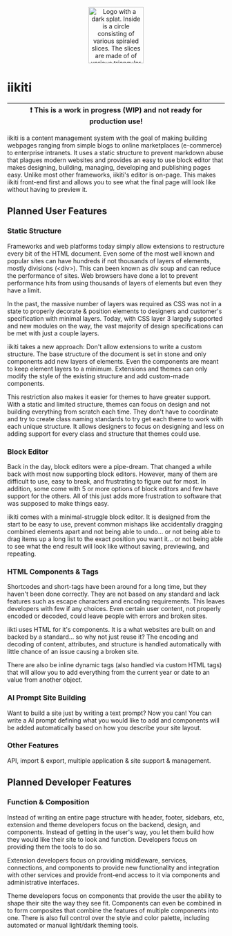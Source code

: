 <p align="center">
	<img src="https://iikiti.github.io/brand/logo/iikiti-logo-128.png" width="128" height="130" alt="Logo with a dark splat. Inside is a circle consisting of various spiraled slices. The slices are made of of various triangular shapes with gradient colors ranging from dark blue at the top to bright yellow at the bottom." />
</p>

# iikiti

| :exclamation:  This is a work in progress (WIP) and not ready for production use!   |
|-------------------------------------------------------------------------------------|

iikiti is a content management system with the goal of making building webpages ranging from simple blogs to online marketplaces (e-commerce) to enterprise intranets. It uses a static structure to prevent markdown abuse that plagues modern websites and provides an easy to use block editor that makes designing, building, managing, developing and publishing pages easy. Unlike most other frameworks, iikiti's editor is on-page. This makes iikiti front-end first and allows you to see what the final page will look like without having to preview it.

## Planned User Features

### Static Structure

Frameworks and web platforms today simply allow extensions to restructure every bit of the HTML document. Even some of the most well known and popular sites can have hundreds if not thousands of layers of elements, mostly divisions (\<div\>). This can been known as div soup and can reduce the performance of sites. Web browsers have done a lot to prevent performance hits from using thousands of layers of elements but even they have a limit.

In the past, the massive number of layers was required as CSS was not in a state to properly decorate & position elements to designers and customer's specification with minimal layers. Today, with CSS layer 3 largely supported and new modules on the way, the vast majority of design specifications can be met with just a couple layers.

iikiti takes a new approach: Don't allow extensions to write a custom structure. The base structure of the document is set in stone and only components add new layers of elements. Even the components are meant to keep element layers to a minimum. Extensions and themes can only modify the style of the existing structure and add custom-made components.

This restriction also makes it easier for themes to have greater support. With a static and limited structure, themes can focus on design and not building everything from scratch each time. They don't have to coordinate and try to create class naming standards to try get each theme to work with each unique structure. It allows designers to focus on designing and less on adding support for every class and structure that themes could use.

### Block Editor

Back in the day, block editors were a pipe-dream. That changed a while back with most now supporting block editors. However, many of them are difficult to use, easy to break, and frustrating to figure out for most. In addition, some come with 5 or more options of block editors and few have support for the others. All of this just adds more frustration to software that was supposed to make things easy.

iikiti comes with a minimal-struggle block editor. It is designed from the start to be easy to use, prevent common mishaps like accidentally dragging combined elements apart and not being able to undo... or not being able to drag items up a long list to the exact position you want it... or not being able to see what the end result will look like without saving, previewing, and repeating.

### HTML Components & Tags

Shortcodes and short-tags have been around for a long time, but they haven't been done correctly. They are not based on any standard and lack features such as escape characters and encoding requirements. This leaves developers with few if any choices. Even certain user content, not properly encoded or decoded, could leave people with errors and broken sites.

iikti uses HTML for it's components. It is a what websites are built on and backed by a standard... so why not just reuse it? The encoding and decoding of content, attributes, and structure is handled automatically with little chance of an issue causing a broken site.

There are also be inline dynamic tags (also handled via custom HTML tags) that will allow you to add everything from the current year or date to an value from another object.

### AI Prompt Site Building

Want to build a site just by writing a text prompt? Now you can! You can write a AI prompt defining what you would like to add and components will be added automatically based on how you describe your site layout.

### Other Features

API, import & export, multiple application & site support & management.

## Planned Developer Features

### Function & Composition

Instead of writing an entire page structure with header, footer, sidebars, etc, extension and theme developers focus on the backend, design, and components. Instead of getting in the user's way, you let them build how they would like their site to look and function. Developers focus on providing them the tools to do so.

Extension developers focus on providing middleware, services, connections, and components to provide new functionality and integration with other services and provide front-end access to it via components and administrative interfaces.

Theme developers focus on components that provide the user the ability to shape their site the way they see fit. Components can even be combined in to form composites that combine the features of multiple components into one. There is also full control over the style and color palette, including automated or manual light/dark theming tools.